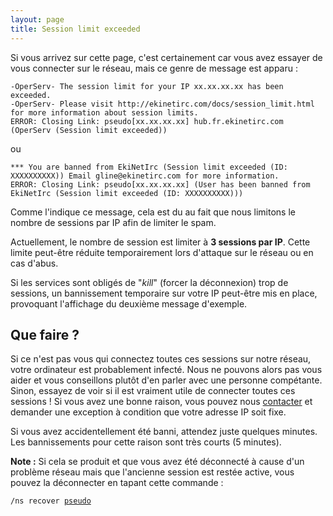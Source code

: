 ```yaml
---
layout: page
title: Session limit exceeded
---
```


<!--
        WARNING: L'URL de cette page est envoyé par les services lors de déconnexion pour excès de sessions.
                    Merci de faire attention si elle doit-être renommé.
-->

Si vous arrivez sur cette page, c'est certainement car vous avez essayer de vous connecter sur le réseau, mais ce genre de message est apparu :
<pre><code>-OperServ- The session limit for your IP xx.xx.xx.xx has been exceeded.
-OperServ- Please visit http://ekinetirc.com/docs/session_limit.html for more information about session limits.
ERROR: Closing Link: pseudo[xx.xx.xx.xx] hub.fr.ekinetirc.com (OperServ (Session limit exceeded))
</code></pre>ou
<pre><code>*** You are banned from EkiNetIrc (Session limit exceeded (ID: XXXXXXXXXX)) Email gline@ekinetirc.com for more information.
ERROR: Closing Link: pseudo[xx.xx.xx.xx] (User has been banned from EkiNetIrc (Session limit exceeded (ID: XXXXXXXXXX)))
</code></pre>

Comme l'indique ce message, cela est du au fait que nous limitons le nombre de sessions par IP afin de limiter le spam.

Actuellement, le nombre de session est limiter à **3 sessions par IP**. Cette limite peut-être réduite temporairement lors d'attaque sur le réseau ou en cas d'abus.

Si les services sont obligés de "*kill*" (forcer la déconnexion) trop de sessions, un bannissement temporaire sur votre IP peut-être mis en place, provoquant l'affichage du deuxième message d'exemple.

## Que faire ?
Si ce n'est pas vous qui connectez toutes ces sessions sur notre réseau, votre ordinateur est probablement infecté. Nous ne pouvons alors pas vous aider et vous conseillons plutôt d'en parler avec une personne compétante.
Sinon, essayez de voir si il est vraiment utile de connecter toutes ces sessions ! Si vous avez une bonne raison, vous pouvez nous [contacter](/contact.html) et demander une exception à condition que votre adresse IP soit fixe.

Si vous avez accidentellement été banni, attendez juste quelques minutes. Les bannissements pour cette raison sont très courts (5 minutes).

**Note :** Si cela se produit et que vous avez été déconnecté à cause d'un problème réseau mais que l'ancienne session est restée active, vous pouvez la déconnecter en tapant cette commande :
<pre><code>/ns recover <u>pseudo</u>
</code></pre>
